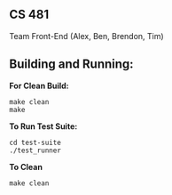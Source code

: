 ## CS 481 
Team Front-End (Alex, Ben, Brendon, Tim)

## Building and Running:

**For Clean Build:**

    make clean
    make

**To Run Test Suite:**

    cd test-suite
    ./test_runner

**To Clean**

    make clean
